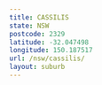 ```yaml
---
title: CASSILIS
state: NSW
postcode: 2329
latitude: -32.047498
longitude: 150.187517
url: /nsw/cassilis/
layout: suburb
---
```

